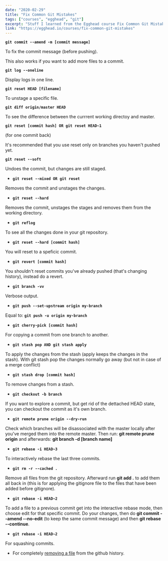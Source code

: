 ```yaml
---
date: "2020-02-29"
title: "Fix Common Git Mistakes"
tags: ["courses", "egghead", "git"]
excerpt: "Stuff I learned from the Egghead course Fix Common Git Mistakes"
link: "https://egghead.io/courses/fix-common-git-mistakes"
---
```


**`git commit --amend -m [commit message]`**

To fix the commit message (before pushing).

This also works if you want to add more files to a commit.

**`git log --oneline`**

Display logs in one line.

**`git reset HEAD [filename]`**

To unstage a specific file.

**`git diff origin/master HEAD`**

To see the difference between the currrent working directoy and master.

**`git reset [commit hash] OR git reset HEAD~1`**

(for one commit back)

It's recommended that you use reset only on branches you haven't pushed yet.

**`git reset --soft`**

Undoes the commit, but changes are still staged.

- **`git reset --mixed OR git reset`**

Removes the commit and unstages the changes.

- **`git reset --hard`**

Removes the commit, unstages the stages and removes them from the working directory.

- **`git reflog`**

To see all the changes done in your git repository.

- **`git reset --hard [commit hash]`**

You will reset to a speficic commit.

- **`git revert [commit hash]`**

You shouldn't reset commits you've already pushed (that's changing history), instead do a revert.

- **`git branch -vv`**

Verbose output.

- **`git push --set-upstream origin my-branch`**

Equal to: **`git push -u origin my-branch`**

- **`git cherry-pick [commit hash]`**

For copying a commit from one branch to another.

- **`git stash pop AND git stash apply`**

To apply the changes from the stash (apply keeps the changes in the stash). With git stash pop the changes normally go away (but not in case of a merge conflict)

- **`git stash drop [commit hash]`**

To remove changes from a stash.

- **`git checkout -b branch`**

If you want to explore a commit, but get rid of the dettached HEAD state, you can checkout the commit as it's own branch.

- **`git remote prune origin --dry-run`**

Check which branches will be disassociated with the master locally after you've merged them into the remote master. Then run: **git remote prune origin** and afterwards: **git branch -d [branch name]**

- **`git rebase -i HEAD~3`**

To interactively rebase the last three commits.

- **`git rm -r --cached .`**

Remove all files from the git repository. Afterward run **git add .** to add them all back in (this is for applying the gitignore file to the files that have been added before gitignore).

- **`git rebase -i HEAD~2`**

To add a file to a previous commit get into the interactive rebase mode, then choose edit for that specific commit. Do your changes, then do **git commit --amend --no-edit** (to keep the same commit message) and then **git rebase --continue**.

- **`git rebase -i HEAD~2`**

For squashing commits.

- For completely [removing a file](https://help.github.com/en/github/authenticating-to-github/removing-sensitive-data-from-a-repository) from the github history.
